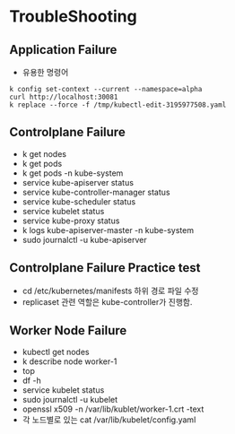 # TroubleShooting

## Application Failure
- 유용한 명령어
```
k config set-context --current --namespace=alpha
curl http://localhost:30081
k replace --force -f /tmp/kubectl-edit-3195977508.yaml
```

## Controlplane Failure
- k get nodes
- k get pods
- k get pods -n kube-system
- service kube-apiserver status
- service kube-controller-manager status
- service kube-scheduler status
- service kubelet status
- service kube-proxy status
- k logs kube-apiserver-master -n kube-system
- sudo journalctl -u kube-apiserver

## Controlplane Failure Practice test
- cd /etc/kubernetes/manifests 하위 경로 파일 수정
- replicaset 관련 역할은 kube-controller가 진행함.

## Worker Node Failure
- kubectl get nodes
- k describe node worker-1
- top
- df -h
- service kubelet status
- sudo journalctl -u kubelet
- openssl x509 -n /var/lib/kublet/worker-1.crt -text
- 각 노드별로 있는 cat /var/lib/kubelet/config.yaml
